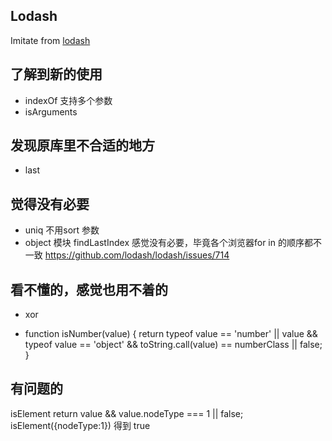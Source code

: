 ## Lodash
Imitate from [lodash](http://lodash.com/docs)


## 了解到新的使用
* indexOf 支持多个参数
* isArguments 

## 发现原库里不合适的地方
* last
## 觉得没有必要
* uniq 不用sort 参数
* object 模块 findLastIndex 感觉没有必要，毕竟各个浏览器for in 的顺序都不一致 https://github.com/lodash/lodash/issues/714

## 看不懂的，感觉也用不着的
* xor 

* function isNumber(value) {
      return typeof value == 'number' ||
        value && typeof value == 'object' && toString.call(value) == numberClass || false;
    }

## 有问题的
isElement return value && value.nodeType === 1 || false; isElement({nodeType:1}) 得到 true

